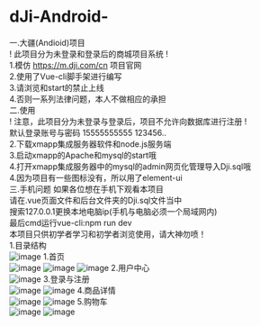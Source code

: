 ﻿# dJi-Android-
一.大疆(Andioid)项目</br>
! 此项目分为未登录和登录后的商城项目系统 !</br>
1.模仿 https://m.dji.com/cn 项目官网</br>
2.使用了Vue-cli脚手架进行编写</br>
3.请浏览和start的禁止上线</br>
4.否则一系列法律问题，本人不做相应的承担</br>
二.使用</br>
! 注意，此项目分为未登录与登录后，项目不允许向数据库进行注册 !</br>
默认登录账号与密码  15555555555 123456..</br>
2.下载xmapp集成服务器软件和node.js服务端</br>
3.启动xmapp的Apache和mysql的start哦</br>
4.打开xmapp集成服务器中的mysql的admin网页化管理导入Dji.sql哦</br>
4.因为项目有一些图标没有，所以用了element-ui</br>
三.手机问题
如果各位想在手机下观看本项目</br>
请在.vue页面文件和后台文件夹的Dji.sql文件当中</br>
搜索127.0.0.1更换本地电脑ip(手机与电脑必须一个局域网内)</br>
最后cmd运行vue-cli:npm run dev</br>
本项目只供初学者学习和初学者浏览使用，请大神勿喷！</br>
1.目录结构</br>
![image](https://github.com/PgYw/dJi-Android-/blob/master/projectImg/projectDir.PNG)
1.首页</br>
![image](https://github.com/PgYw/dJi-Android-/blob/master/projectImg/index1.PNG)
![image](https://github.com/PgYw/dJi-Android-/blob/master/projectImg/index2.PNG)
![image](https://github.com/PgYw/dJi-Android-/blob/master/projectImg/index3.PNG)
2.用户中心</br>
![image](https://github.com/PgYw/dJi-Android-/blob/master/projectImg/user.PNG)
3.登录与注册</br>
![image](https://github.com/PgYw/dJi-Android-/blob/master/projectImg/login.PNG)
![image](https://github.com/PgYw/dJi-Android-/blob/master/projectImg/reg.PNG)
4.商品详情</br>
![image](https://github.com/PgYw/dJi-Android-/blob/master/projectImg/detail1.PNG)
![image](https://github.com/PgYw/dJi-Android-/blob/master/projectImg/detail2.PNG)
5.购物车</br>
![image](https://github.com/PgYw/dJi-Android-/blob/master/projectImg/cart1.PNG)
![image](https://github.com/PgYw/dJi-Android-/blob/master/projectImg/cart2.PNG)
